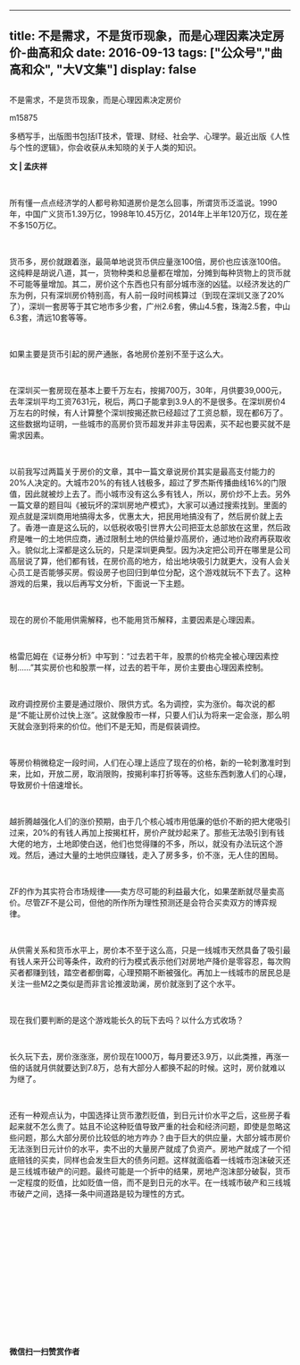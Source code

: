 
---
title:   不是需求，不是货币现象，而是心理因素决定房价-曲高和众
date: 2016-09-13
tags: ["公众号","曲高和众", "大V文集"]
display: false
---


## 



不是需求，不是货币现象，而是心理因素决定房价




m15875




多栖写手，出版图书包括IT技术，管理、财经、社会学、心理学。最近出版《人性与个性的逻辑》，你会收获从未知晓的关于人类的知识。


**文 | 孟庆祥**

&nbsp;

所有懂一点点经济学的人都号称知道房价是怎么回事，所谓货币泛滥说。1990年，中国广义货币1.39万亿，1998年10.45万亿，2014年上半年120万亿，现在差不多150万亿。

&nbsp;

货币多，房价就跟着涨，最简单地说货币供应量涨100倍，房价也应该涨100倍。这纯粹是胡说八道，其一，货物种类和总量都在增加，分摊到每种货物上的货币就不可能等量增加。其二，房价这个东西也只有部分城市涨的凶猛。以经济发达的广东为例，只有深圳房价特别高，有人前一段时间核算过（到现在深圳又涨了20%了），深圳一套房等于其它地市多少套，广州2.6套，佛山4.5套，珠海2.5套，中山6.3套，清远10套等等。

&nbsp;

如果主要是货币引起的房产通胀，各地房价差别不至于这么大。

&nbsp;

在深圳买一套房现在基本上要千万左右，按揭700万，30年，月供要39,000元，去年深圳平均工资7631元，税后，两口子能拿到3.9人的不是很多。在深圳房价4万左右的时候，有人计算整个深圳按揭还款已经超过了工资总额，现在都6万了。这些数据均证明，一些城市的高房价货币超发并非主导因素，买不起也要买就不是需求因素。

&nbsp;

以前我写过两篇关于房价的文章，其中一篇文章说房价其实是最高支付能力的20%人决定的。大城市20%的有钱人钱极多，超过了罗杰斯传播曲线16%的门限值，因此就被炒上去了。而小城市没有这么多有钱人，所以，房价炒不上去。另外一篇文章的题目叫《被玩坏的深圳房地产模式》，大家可以通过搜索找到。里面的观点就是深圳商用地搞得太多，优惠太大，把民用地搞没有了，然后房价就上去了。香港一直是这么玩的，以低税收吸引世界大公司把亚太总部放在这里，然后政府是唯一的土地供应商，通过限制土地的供给量炒高房价，通过地价政府再获取收入。貌似北上深都是这么玩的，只是深圳更典型。因为决定把公司开在哪里是公司高层说了算，他们都有钱，在房价高的地方，给出地块吸引力就更大，没有人会关心员工是否能够买房。假设房子也回归到单位分配，这个游戏就玩不下去了。这种游戏的后果，我以后再写文分析，下面说一下主题。

&nbsp;

现在的房价不能用供需解释，也不能用货币解释，主要因素是心理因素。

&nbsp;

格雷厄姆在《证券分析》中写到：“过去若干年，股票的价格完全被心理因素控制……”其实房价也和股票一样，过去的若干年，房价主要由心理因素控制。

&nbsp;

政府调控房价主要是通过限价、限供方式。名为调控，实为涨价。每次说的都是“不能让房价过快上涨”。这就像股市一样，只要人们认为将来一定会涨，那么明天就会涨到将来的价位。他们不是无知，而是假装调控。

&nbsp;

等房价稍微稳定一段时间，人们在心理上适应了现在的价格，新的一轮刺激准时到来，比如，开放二房，取消限购，按揭利率打折等等。这些东西刺激人们的心理，导致房价十倍速增长。

&nbsp;

越折腾越强化人们的涨价预期，由于几个核心城市用低廉的低价不断的把大佬吸引过来，20%的有钱人再加上按揭杠杆，房价产就炒起来了。那些无法吸引到有钱大佬的地方，土地即使白送，他们也觉得赚的不多，所以，就没有办法玩这个游戏。然后，通过大量的土地供应赚钱，走入了房多多，价不涨，无人住的困局。

&nbsp;

ZF的作为其实符合市场规律——卖方尽可能的利益最大化，如果垄断就尽量卖高价。尽管ZF不是公司，但他的所作所为理性预测还是会符合买卖双方的博弈规律。

&nbsp;

从供需关系和货币水平上，房价本不至于这么高，只是一线城市天然具备了吸引最有钱人来开公司等条件，政府的行为模式表示他们对房地产降价是零容忍，每次购买者都赚到钱，踏空者都倒霉，心理预期不断被强化。再加上一线城市的居民总是关注一些M2之类似是而非言论推波助澜，房价就涨到了这个水平。

&nbsp;

现在我们要判断的是这个游戏能长久的玩下去吗？以什么方式收场？

&nbsp;

长久玩下去，房价涨涨涨，房价现在1000万，每月要还3.9万，以此类推，再涨一倍的话就月供就要达到7.8万，总有大部分人都换不起的时候。这时，房价就难以为继了。

&nbsp;

还有一种观点认为，中国选择让货币激烈贬值，到日元计价水平之后，这些房子看起来就不怎么贵了。姑且不论这种贬值导致严重的社会和经济问题，即使是忽略这些问题，那么大部分房价比较低的地方咋办？由于巨大的供应量，大部分城市房价无法涨到日元计价的水平，卖不出的大量房产就成了负资产。房地产就成了一个彻底赔钱的买卖，同样也会发生巨大的债务问题。这样就面临着一线城市泡沫破灭还是三线城市破产的问题。最终可能是一个折中的结果，房地产泡沫部分破裂，货币一定程度的贬值，比如贬值一倍，而不是到日元的水平。在一线城市破产和三线城市破产之间，选择一条中间道路是较为理性的方式。

&nbsp;

&nbsp;

&nbsp;

&nbsp;

&nbsp;

&nbsp;

&nbsp;

&nbsp;




**微信扫一扫赞赏作者**













